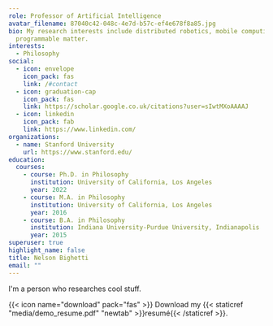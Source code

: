 ```yaml
---
role: Professor of Artificial Intelligence
avatar_filename: 87040c42-048c-4e7d-b57c-ef4e678f8a85.jpg
bio: My research interests include distributed robotics, mobile computing and
  programmable matter.
interests:
  - Philosophy
social:
  - icon: envelope
    icon_pack: fas
    link: /#contact
  - icon: graduation-cap
    icon_pack: fas
    link: https://scholar.google.co.uk/citations?user=sIwtMXoAAAAJ
  - icon: linkedin
    icon_pack: fab
    link: https://www.linkedin.com/
organizations:
  - name: Stanford University
    url: https://www.stanford.edu/
education:
  courses:
    - course: Ph.D. in Philosophy
      institution: University of California, Los Angeles
      year: 2022
    - course: M.A. in Philosophy
      institution: University of California, Los Angeles
      year: 2016
    - course: B.A. in Philosophy
      institution: Indiana University-Purdue University, Indianapolis
      year: 2015
superuser: true
highlight_name: false
title: Nelson Bighetti
email: ""
---
```

I'm a person who researches cool stuff.

{{< icon name="download" pack="fas" >}} Download my {{< staticref "media/demo_resume.pdf" "newtab" >}}resumé{{< /staticref >}}.